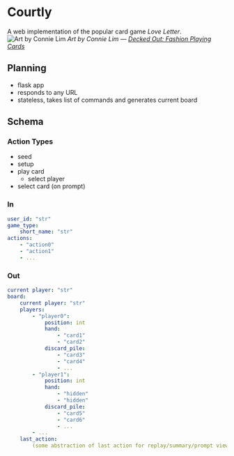 Courtly
=======
A web implementation of the popular card game _Love Letter_.
![Art by Connie Lim](http://i.imgur.com/IpVia2y.jpg?1 "Decked Out: Fashion Playing Cards by Connie Lim")
_Art by Connie Lim — [Decked Out: Fashion Playing Cards](http://i.imgur.com/IpVia2y.jpg?1)_

Planning
--------
- flask app
- responds to any URL
- stateless, takes list of commands and generates current board

Schema
------
### Action Types
- seed
- setup
- play card
    - select player
- select card (on prompt)

### In
```yaml
user_id: "str"
game_type:
    short_name: "str"
actions:
    - "action0"
    - "action1"
    - ...
```

### Out
```yaml
current player: "str"
board:
    current player: "str"
    players:
        - "player0":
            position: int
            hand:
                - "card1"
                - "card2"
            discard_pile:
                - "card3"
                - "card4"
                - ...
        - "player1":
            position: int
            hand:
                - "hidden"
                - "hidden"
            discard_pile:
                - "card5"
                - "card6"
                - ...
        - ...
    last_action:
        (some abstraction of last action for replay/summary/prompt view)
```

